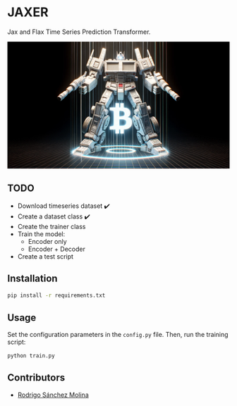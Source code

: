 # JAXER
Jax and Flax Time Series Prediction Transformer. 

![Jaxer Logo](/data/btc_transformer.png)

## TODO
- Download timeseries dataset ✔️
- Create a dataset class ✔️
- Create the trainer class
- Train the model:
    - Encoder only
    - Encoder + Decoder
- Create a test script

## Installation
```bash
pip install -r requirements.txt
```

## Usage
Set the configuration parameters in the `config.py` file. Then, run the training script:
```bash
python train.py
```

## Contributors
- [Rodrigo Sánchez Molina](rsanchezm98@gmail.com)
